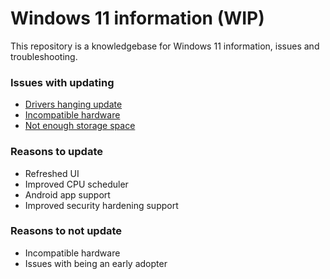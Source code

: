 # Windows 11 information (WIP)

This repository is a knowledgebase for Windows 11 information, issues and troubleshooting.

### Issues with updating
* [Drivers hanging update](/issues/drivers.md)
* [Incompatible hardware](/issues/incompatible-hardware.md)
* [Not enough storage space](/issues/space.md)

### Reasons to update
* Refreshed UI
* Improved CPU scheduler
* Android app support
* Improved security hardening support

### Reasons to not update
* Incompatible hardware
* Issues with being an early adopter

